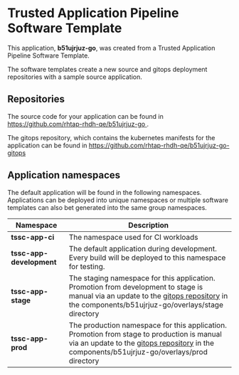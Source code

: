 # Trusted Application Pipeline Software Template

This application, **b51ujrjuz-go**, was created from a Trusted Application Pipeline Software Template.

The software templates create a new source and gitops deployment repositories with a sample source application. 

## Repositories

The source code for your application can be found in [https://github.com/rhtap-rhdh-qe/b51ujrjuz-go ](https://github.com/rhtap-rhdh-qe/b51ujrjuz-go ).
 
The gitops repository, which contains the kubernetes manifests for the application can be found in 
[https://github.com/rhtap-rhdh-qe/b51ujrjuz-go-gitops ](https://github.com/rhtap-rhdh-qe/b51ujrjuz-go-gitops ) 

## Application namespaces 

The default application will be found in the following namespaces. Applications can be deployed into unique namespaces or multiple software templates can also bet generated into the same group namespaces.  

|  Namespace   |  Description   |  
| -------- | -------- |
| **tssc-app-ci** | The namespace used for CI workloads |
| **tssc-app-development** | The default application during development. Every build will be deployed to this namespace for testing. |
| **tssc-app-stage** | The staging namespace for this application. Promotion from development to stage is manual via an update to the [gitops repository](https://github.com/rhtap-rhdh-qe/b51ujrjuz-go-gitops ) in the components/b51ujrjuz-go/overlays/stage directory |
| **tssc-app-prod** | The production namespace for this application. Promotion from stage to production is manual via an update to the [gitops repository](https://github.com/rhtap-rhdh-qe/b51ujrjuz-go-gitops ) in the components/b51ujrjuz-go/overlays/prod directory |